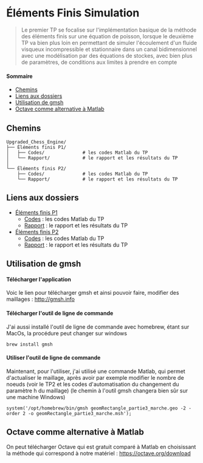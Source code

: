 # Éléments Finis Simulation
> Le premier TP se focalise sur l'implémentation basique de la méthode des éléments finis sur une équation de poisson, lorsque le deuxième TP va bien plus loin en permettant de simuler l'écoulement d'un fluide visqueux incompressible et stationnaire dans un canal bidimensionnel avec une modélisation par des équations de stockes, avec bien plus de paramètres, de conditions aux limites à prendre en compte

#### Sommaire 
* [Chemins](#chemins)
* [Liens aux dossiers](#liens-aux-dossiers)
* [Utilisation de gmsh](#utilisation-de-gmsh)
* [Octave comme alternative à Matlab](#octave-comme-alternative-à-Matlab)

## Chemins 
```
Upgraded_Chess_Engine/
├── Éléments finis P1/
│   ├── Codes/              # les codes Matlab du TP
│   └── Rapport/            # le rapport et les résultats du TP
│
└── Éléments finis P2/
    ├── Codes/              # les codes Matlab du TP
    └── Rapport/            # le rapport et les résultats du TP
```

## Liens aux dossiers
* [Éléments finis P1](./TP1/) 
    * [Codes](./Chess_Engine/Codes/) : les codes Matlab du TP
    * [Rapport](./Chess_Engine/Rapport/) : le rapport et les résultats du TP
* [Éléments finis P2](./TP2/)
    * [Codes](./Chess_Engine/Codes/) : les codes Matlab du TP
    * [Rapport](./Chess_Engine/Rapport/) : le rapport et les résultats du TP

## Utilisation de gmsh
#### Télécharger l'application
Voic le lien pour télécharger gmsh et ainsi pouvoir faire, modifier des maillages : http://gmsh.info
#### Télécharger l'outil de ligne de commande 
J'ai aussi installé l'outil de ligne de commande avec homebrew, étant sur MacOs, la procédure peut changer sur windows
```
brew install gmsh
```
#### Utiliser l'outil de ligne de commande
Maintenant, pour l'utiliser, j'ai utilisé une commande Matlab, qui permet d'actualiser le maillage, après avoir par exemple modifier le nombre de noeuds (voir le TP2 et les codes d'automatisation du changement du paramètre h du maillage) (le chemin à l'outil gmsh changera bien sûr sur une machine Windows)
```
system('/opt/homebrew/bin/gmsh geomRectangle_partie3_marche.geo -2 -order 2 -o geomRectangle_partie3_marche.msh');
```

## Octave comme alternative à Matlab 
On peut télécharger Octave qui est gratuit comparé à Matlab en choisissant la méthode qui correspond à notre matériel : https://octave.org/download